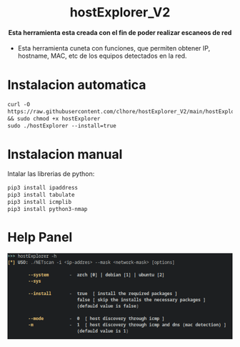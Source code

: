 <div align="center">
  <h1>hostExplorer_V2</h1>
  <h4>Esta herramienta esta creada con el fin de poder realizar escaneos de red</h4>
</div>
<ul>
    <li>Esta herramienta cuneta con funciones, que permiten obtener IP, hostname, MAC, etc de los equipos detectados en la red.</li>
</ul> 

Instalacion automatica
======

    curl -O https://raw.githubusercontent.com/clhore/hostExplorer_V2/main/hostExplorer && sudo chmod +x hostExplorer
    sudo ./hostExplorer --install=true


Instalacion manual
======
Intalar las librerias de python: 

    pip3 install ipaddress
    pip3 install tabulate
    pip3 install icmplib
    pip3 install python3-nmap
    
    
Help Panel
======
<img src="img/help.png">
